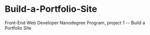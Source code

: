 # Build-a-Portfolio-Site
Front-End Web Developer Nanodegree Program, project 1 -- Build a Portfolio Site

